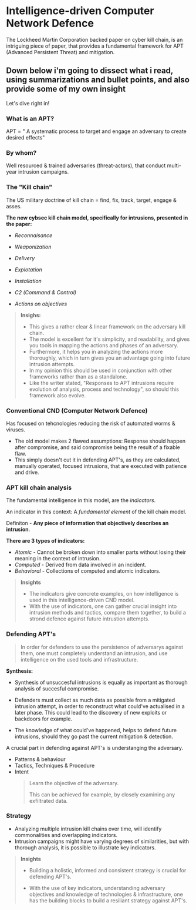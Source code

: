 # Intelligence-driven Computer Network Defence
The Lockheed Martin Corporation backed paper on cyber kill chain, is an intriguing piece of paper, that provides a fundamental framework for APT (Advanced Persistent Threat) and mitigation. 

## Down below i'm going to dissect what i read, using summarizations and bullet points, and also provide some of my own insight
Let's dive right in!

### What is an APT?
APT = " A systematic process to target and engage an adversary to create desired effects"
### By whom? 
Well resourced & trained adversaries (threat-actors), that conduct multi-year intrusion campaigns.
### The "Kill chain"
The US military doctrine of kill chain = find, fix, track, target, engage & asses.

**The new cybsec kill chain model, specifically for intrusions, presented in the paper:**
- *Reconnaisance*

- *Weaponization*

- *Delivery*

- *Explotation*

- *Installation*

- *C2 (Command & Control)*

- *Actions on objectives*

>**Insighs:**
>
> - This gives a rather clear & linear framework on the adversary kill chain.
> - The model is excellent for it's simplicity, and readability, and gives you tools in mapping the actions and phases of an adversary.
> - Furthermore, it helps you in analyzing the actions more thoroughly, which in turn gives you an advantage going into future intrusion attempts.
> - In my opinion this should be used in conjunction with other frameworks rather than as a standalone.
> - Like the writer stated, "Responses to APT intrusions require evolution of analysis, process and technology", so should this framework also evolve.


### Conventional CND (Computer Network Defence)
Has focused on tehcnologies reducing the risk of automated worms & viruses.
- The old model makes 2 flawed assumptions: Response should happen after compromise, and said compromise being the result of a fixable flaw.
- This simply doesn't cut it in defending APT's, as they are calculated, manually operated, focused intrusions, that are executed with patience and drive.


### APT kill chain analysis
The fundamental intelligence in this model, are the *indicators*.

An indicator in this context: A *fundamental element* of the kill chain model.

Definiton - **Any piece of information that objectively describes an intrusion**.

**There are 3 types of indicators:**
- *Atomic* - Cannot be broken down into smaller parts without losing their meaning in the context of intrusion.
- *Computed* - Derived from data involved in an incident.
- *Behavioral* - Collections of computed and atomic indicators.


>**Insights**
>
> - The indicators give concrete examples, on how intelligence is used in this intelligence-driven CND model.
> - With the use of indicators, one can gather crucial insight into intrusion methods and tactics, compare them together, to build a strond defence against future intrustion attempts.


### Defending APT's
 > In order for defenders to use the persistence of adversarys against them, one must completely understand an intrusion, and use intelligence on the used tools and infrastructure.

**Synthesis:**
- Synthesis of unsuccesful intrusions is equally as important as thorough analysis of succesful compromise.

- Defenders must collect as much data as possible from a mitigated intrusion attempt, in order to reconstruct what could've actualised in a later phase. This could lead to
  the discovery of new exploits or backdoors for example.

- The knowledge of what could've happened, helps to defend future intrusions, should they go past the current mitigation & detection.

A crucial part in defending against APT's is understanging the adversary.
- Patterns & behaviour
- Tactics, Techniques & Procedure
- Intent
  > Learn the objective of the adversary.
  >
  > This can be achieved for example, by closely examining any exfiltrated data.

### Strategy
- Analyzing multiple intrusion kill chains over time, will identify commonalities and overlapping indicators.
- Intrusion campaigns might have varying degrees of similarities, but with thorough analysis, it is possible to illustrate key indicators.

>**Insights**
>
> - Building a holistic, informed and consistent strategy is crucial for defending APT's.
>
> - With the use of key indicators, understanding adversary objectives and knowledge of technologies & infrastructure, one has the building blocks to build a resiliant strategy against APT's.
